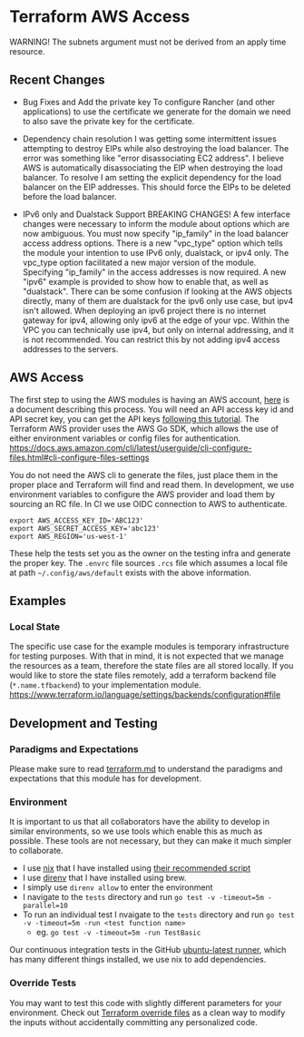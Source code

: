 # Terraform AWS Access

WARNING! The subnets argument must not be derived from an apply time resource.

## Recent Changes

- Bug Fixes and Add the private key
  To configure Rancher (and other applications) to use the certificate we generate for the domain
  we need to also save the private key for the certificate.

- Dependency chain resolution
  I was getting some intermittent issues attempting to destroy EIPs while also destroying the load balancer.
  The error was something like "error disassociating EC2 address".
  I believe AWS is automatically disassociating the EIP when destroying the load balancer.
  To resolve I am setting the explicit dependency for the load balancer on the EIP addresses.
  This should force the EIPs to be deleted before the load balancer.

- IPv6 only and Dualstack Support BREAKING CHANGES!
  A few interface changes were necessary to inform the module about options which are now ambiguous.
  You must now specify "ip_family" in the load balancer access address options.
  There is a new "vpc_type" option which tells the module your intention to use IPv6 only, dualstack, or ipv4 only.
  The vpc_type option facilitated a new major version of the module.
  Specifying "ip_family" in the access addresses is now required.
  A new "ipv6" example is provided to show how to enable that, as well as "dualstack".
  There can be some confusion if looking at the AWS objects directly,
  many of them are dualstack for the ipv6 only use case, but ipv4 isn't allowed.
  When deploying an ipv6 project there is no internet gateway for ipv4, allowing only ipv6 at the edge of your vpc.
  Within the VPC you can technically use ipv4, but only on internal addressing, and it is not recommended.
  You can restrict this by not adding ipv4 access addresses to the servers.

## AWS Access

The first step to using the AWS modules is having an AWS account,
 [here](https://docs.aws.amazon.com/accounts/latest/reference/manage-acct-creating.html) is a document describing this process.
You will need an API access key id and API secret key,
 you can get the API keys [following this tutorial](https://docs.aws.amazon.com/IAM/latest/UserGuide/id_credentials_access-keys.html#Using_CreateAccessKey).
The Terraform AWS provider uses the AWS Go SDK, which allows the use of either environment variables or config files for authentication.
https://docs.aws.amazon.com/cli/latest/userguide/cli-configure-files.html#cli-configure-files-settings

You do not need the AWS cli to generate the files, just place them in the proper place and Terraform will find and read them.
In development, we use environment variables to configure the AWS provider and load them by sourcing an RC file.
In CI we use OIDC connection to AWS to authenticate.

```
export AWS_ACCESS_KEY_ID='ABC123'
export AWS_SECRET_ACCESS_KEY='abc123'
export AWS_REGION='us-west-1'
```

These help the tests set you as the owner on the testing infra and generate the proper key.
The `.envrc` file sources `.rcs` file which assumes a local file at path `~/.config/aws/default` exists with the above information.

## Examples

### Local State

The specific use case for the example modules is temporary infrastructure for testing purposes.
With that in mind, it is not expected that we manage the resources as a team, therefore the state files are all stored locally.
If you would like to store the state files remotely, add a terraform backend file (`*.name.tfbackend`) to your implementation module.
https://www.terraform.io/language/settings/backends/configuration#file

## Development and Testing

### Paradigms and Expectations

Please make sure to read [terraform.md](./terraform.md) to understand the paradigms and expectations that this module has for development.

### Environment

It is important to us that all collaborators have the ability to develop in similar environments, so we use tools which enable this as much as possible.
These tools are not necessary, but they can make it much simpler to collaborate.

* I use [nix](https://nixos.org/) that I have installed using [their recommended script](https://nixos.org/download.html#nix-install-macos)
* I use [direnv](https://direnv.net/) that I have installed using brew.
* I simply use `direnv allow` to enter the environment
* I navigate to the `tests` directory and run `go test -v -timeout=5m -parallel=10`
* To run an individual test I nvaigate to the `tests` directory and run `go test -v -timeout=5m -run <test function name>`
  * eg. `go test -v -timeout=5m -run TestBasic`

Our continuous integration tests in the GitHub [ubuntu-latest runner](https://github.com/actions/runner-images/blob/main/images/linux/Ubuntu2204-Readme.md), which has many different things installed, we use nix to add dependencies.

### Override Tests

You may want to test this code with slightly different parameters for your environment.
Check out [Terraform override files](https://developer.hashicorp.com/terraform/language/files/override) as a clean way to modify the inputs without accidentally committing any personalized code.
